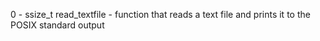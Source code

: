 0 - ssize_t read_textfile - function that reads a text file and prints it to the POSIX standard output
